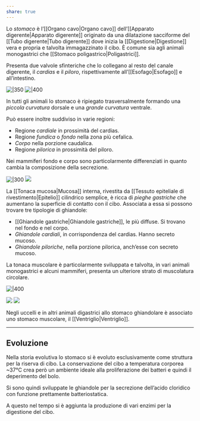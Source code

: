 ```yaml
---
share: true
---
```

Lo *stomaco* è l’[[Organo cavo|Organo cavo]] dell’[[Apparato digerente|Apparato digerente]] originato da una dilatazione sacciforme del [[Tubo digerente|Tubo digerente]] dove inizia la [[Digestione|Digestione]] vera e propria e talvolta immagazzinato il cibo.
È comune sia agli animali monogastrici che [[Stomaco poligastrico|Poligastrici]].

Presenta due valvole sfinteriche che lo collegano al resto del canale digerente, il *cardias* e il *piloro*, rispettivamente all’[[Esofago|Esofago]] e all’intestino.

![|350](d2569c179897093f98eaf74a76ade358_MD5%201.png)
![|400](30361c51d8de310e920ed9c6405eb986_MD5%201.png)

In tutti gli animali lo stomaco è ripiegato trasversalmente formando una *piccola curvatura* dorsale e una *grande curvatura* ventrale.

Può essere inoltre suddiviso in varie regioni:
- Regione *cardiale* in prossimità del cardias.
- Regione *fundica* o *fondo* nella zona più cefalica.
- *Corpo* nella porzione caudalica.
- Regione *pilorica* in prossimità del piloro.

Nei mammiferi fondo e corpo sono particolarmente differenziati in quanto cambia la composizione della secrezione.

![|300](b838c0beed96873baf006053896ceabe_MD5%201.png)
![](7cb65edf3ec1cb744eb9d177c557d9c5_MD5%201.png)

La [[Tonaca mucosa|Mucosa]] interna, rivestita da [[Tessuto epiteliale di rivestimento|Epitelio]] cilindrico semplice, è ricca di *pieghe gastriche* che aumentano la superficie di contatto con il cibo.
Associata a essa si possono trovare tre tipologie di ghiandole:
- [[Ghiandole gastriche|Ghiandole gastriche]], le più diffuse. Si trovano nel fondo e nel corpo.
- *Ghiandole cardiali*, in corrispondenza del cardias. Hanno secreto mucoso.
- *Ghiandole piloriche*, nella porzione pilorica, anch’esse con secreto mucoso.

La tonaca muscolare è particolarmente sviluppata e talvolta, in vari animali monogastrici e alcuni mammiferi, presenta un ulteriore strato di muscolatura circolare.

![|400](7ff863256c4e5ba636c005672dda645a_MD5%201.png)


![](9c1654c731121e2ea6eff9e026cfdefc_MD5%201.png) ![](7268332ec66cde988e3423ad4298f625_MD5%201.png)

Negli uccelli e in altri animali digastrici allo stomaco ghiandolare è associato uno stomaco muscolare, il [[Ventriglio|Ventriglio]].

---
## Evoluzione
Nella storia evolutiva lo stomaco si è evoluto esclusivamente come struttura per la riserva di cibo.
La conservazione del cibo a temperatura corporea ~37°C crea però un ambiente ideale alla proliferazione dei batteri e quindi il deperimento del bolo.

Si sono quindi sviluppate le ghiandole per la secrezione dell’acido cloridico con funzione prettamente batteriostatica.

A questo nel tempo si è aggiunta la produzione di vari enzimi per la digestione del cibo.